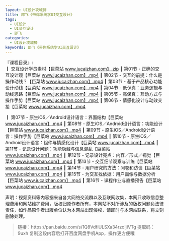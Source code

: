 ```yaml
---
layout: UI设计攻城狮
title: 邵飞《带你系统学UI交互设计》
tags:
  - UI设计
  - UI交互设计
  - 邵飞
categories:
  - UI设计攻城狮
keywords: 邵飞《带你系统学UI交互设计》
---
```

『课程目录』:  
┃  交互设计学员素材【巨菜站 www.jucaizhan.com】.zip
┃  第01节 - 正确的交互设计观【巨菜站 www.jucaizhan.com】.mp4
┃  第02节 - 交互的前提：什么是操作动线？【巨菜站 www.jucaizhan.com】.mp4
┃  第03节 - 基于产品核心功能设计动线【巨菜站 www.jucaizhan.com】.mp4
┃  第04节 - 低保真：业务逻辑与动线思路【巨菜站 www.jucaizhan.com】.mp4
┃  第05节 - 高保真：互动方式与操作手势【巨菜站 www.jucaizhan.com】.mp4
┃  第06节 - 情感化设计与动效交接【巨菜站 www.jucaizhan.com】.mp4
<!-- more --> 
┃  第07节 - 原生iOS／Android设计语言：界面结构【巨菜站 www.jucaizhan.com】.mp4
┃  第08节 - 原生iOS／Android设计语言：功能设计【巨菜站 www.jucaizhan.com】.mp4
┃  第09节 - 原生iOS／Android设计语言：操作手势【巨菜站 www.jucaizhan.com】.mp4
┃  第10节 - 原生iOS／Android设计语言：组件与情感化设计【巨菜站 www.jucaizhan.com】.mp4
┃  第11节 - 记录设计问题：功能隐藏与信息混乱【巨菜站 www.jucaizhan.com】.mp4
┃  第12节 - 记录设计亮点：内容／形式／视觉【巨菜站 www.jucaizhan.com】.mp4
┃  第13节 - 交互细节观察与训练【巨菜站 www.jucaizhan.com】.mp4
┃  第14节 - 用户研究的方法：问卷和访谈【巨菜站 www.jucaizhan.com】.mp4
┃  第15节 - 为交互找依据：用户画像与数据分析【巨菜站 www.jucaizhan.com】.mp4
┃  第16节 - 课程作业与直播预告【巨菜站 www.jucaizhan.com】.mp4

<div class="post-copyright">
    <div class="post-copyright__author">
      <span class="post-copyright-meta">声明：视频资料等内容据来自各大网络交流群以及互联网收集，本网只收取信息整理费用和网站维护费用，版权归原作者所有，本网站不对所涉及的版权问题负法律责任，如作品原作者出版单位认为本网站出现侵权，请即时与本网站联系，将立刻删除处理。 </span>
    </div>
</div>

<blockquote class="blockquote-center">
链接：https://pan.baidu.com/s/1Q8VdfiULSXa34rzoIjIVTg 
提取码：9uxh 
复制这段内容后打开百度网盘手机App，操作更方便哦
</blockquote>

